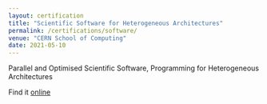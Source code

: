 ```yaml
---
layout: certification
title: "Scientific Software for Heterogeneous Architectures"
permalink: /certifications/software/
venue: "CERN School of Computing"
date: 2021-05-10
---
```


Parallel and Optimised Scientific Software,  Programming for Heterogeneous Architectures


Find it [online](https://indico.cern.ch/event/1017080/overview)
